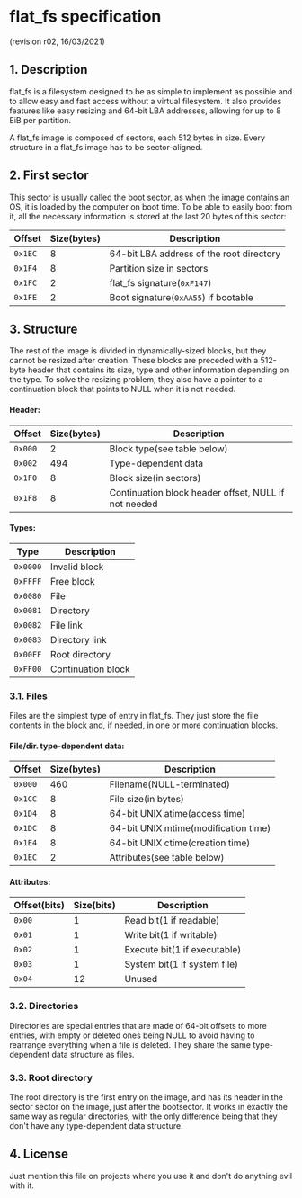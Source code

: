 # flat\_fs specification
(revision r02, 16/03/2021)

## 1. Description

flat\_fs is a filesystem designed to be as simple to implement as possible and to allow easy and fast access without a virtual filesystem. It also provides features like easy resizing and 64-bit LBA addresses, allowing for up to 8 EiB per partition.

A flat\_fs image is composed of sectors, each 512 bytes in size. Every structure in a flat\_fs image has to be sector-aligned.

## 2. First sector

This sector is usually called the boot sector, as when the image contains an OS, it is loaded by the computer on boot time. To be able to easily boot from it, all the necessary information is stored at the last 20 bytes of this sector:

| Offset  | Size(bytes) | Description                              |
|---------|-------------|------------------------------------------|
| `0x1EC` | 8           | 64-bit LBA address of the root directory |
| `0x1F4` | 8           | Partition size in sectors                |
| `0x1FC` | 2           | flat\_fs signature(`0xF147`)             |
| `0x1FE` | 2           | Boot signature(`0xAA55`) if bootable     |

## 3. Structure

The rest of the image is divided in dynamically-sized blocks, but they cannot be resized after creation. These blocks are preceded with a 512-byte header that contains its size, type and other information depending on the type. To solve the resizing problem, they also have a pointer to a continuation block that points to NULL when it is not needed.

#### Header:

| Offset  | Size(bytes) | Description                                          |
|---------|-------------|------------------------------------------------------|
| `0x000` | 2           | Block type(see table below)                          |
| `0x002` | 494         | Type-dependent data                                  |
| `0x1F0` | 8           | Block size(in sectors)                               |
| `0x1F8` | 8           | Continuation block header offset, NULL if not needed |

#### Types:

| Type     | Description        |
|----------|--------------------|
| `0x0000` | Invalid block      |
| `0xFFFF` | Free block         |
| `0x0080` | File               |
| `0x0081` | Directory          |
| `0x0082` | File link          |
| `0x0083` | Directory link     |
| `0x00FF` | Root directory     |
| `0xFF00` | Continuation block |

### 3.1. Files

Files are the simplest type of entry in flat\_fs. They just store the file contents in the block and, if needed, in one or more continuation blocks.

#### File/dir. type-dependent data:

| Offset  | Size(bytes) | Description                              |
|---------|-------------|------------------------------------------|
| `0x000` | 460         | Filename(NULL-terminated)                |
| `0x1CC` | 8           | File size(in bytes)                      |
| `0x1D4` | 8           | 64-bit UNIX atime(access time)           |
| `0x1DC` | 8           | 64-bit UNIX mtime(modification time)     |
| `0x1E4` | 8           | 64-bit UNIX ctime(creation time)         |
| `0x1EC` | 2           | Attributes(see table below)              |

#### Attributes:

| Offset(bits) | Size(bits) | Description                  |
|--------------|------------|------------------------------|
| `0x00`       | 1          | Read bit(1 if readable)      |
| `0x01`       | 1          | Write bit(1 if writable)     |
| `0x02`       | 1          | Execute bit(1 if executable) |
| `0x03`       | 1          | System bit(1 if system file) |
| `0x04`       | 12         | Unused                       |

### 3.2. Directories

Directories are special entries that are made of 64-bit offsets to more entries, with empty or deleted ones being NULL to avoid having to rearrange everything when a file is deleted. They share the same type-dependent data structure as files.

### 3.3. Root directory

The root directory is the first entry on the image, and has its header in the sector sector on the image, just after the bootsector. It works in exactly the same way as regular directories, with the only difference being that they don't have any type-dependent data structure.

## 4. License

Just mention this file on projects where you use it and don't do anything evil with it.
